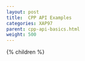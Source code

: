 ```yaml
---
layout: post
title:  CPP API Examples
categories: XAP97
parent: cpp-api-basics.html
weight: 500
---
```


{% children %}
